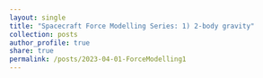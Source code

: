 ```yaml
---
layout: single
title: "Spacecraft Force Modelling Series: 1) 2-body gravity"
collection: posts 
author_profile: true
share: true
permalink: /posts/2023-04-01-ForceModelling1
---
```

